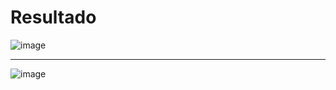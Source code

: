# Resultado

![image](https://github.com/YeisonCordoba07/PokemonJS/assets/41711172/b75caa4d-3d58-49e3-8066-4f41e29870e5)

---
![image](https://github.com/YeisonCordoba07/PokemonJS/assets/41711172/a9ea5485-bb77-4fb3-8be6-04fad6274a6c)
